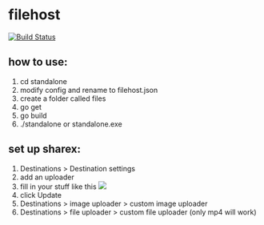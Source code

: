 # filehost

[![Build Status](https://travis-ci.org/nuuls/filehost.svg?branch=master)](https://travis-ci.org/nuuls/filehost)

## how to use:

1. cd standalone
2. modify config and rename to filehost.json
3. create a folder called files
4. go get
5. go build
6. ./standalone or standalone.exe

## set up sharex:
1. Destinations > Destination settings
2. add an uploader
3. fill in your stuff like this ![](https://i.nuuls.com/KPim.png)
4. click Update
5. Destinations > image uploader > custom image uploader
6. Destinations > file uploader > custom file uploader (only mp4 will work)
